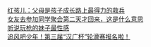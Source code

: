   
[红孩儿：父母是孩子成长路上最得力的救兵](http://www.dianyue.me/archives/750/sk9h8m065zzjechp/)  
[女友去参加同学聚会第二天才回来，这是什么意思](http://www.dianyue.me/archives/376/f0yt9cnnsmofwv7a/)  
[听说玩枪的妹子最性感](http://www.dianyue.me/archives/477/vcftujbugufsuqap/)  
[追风吧少年！第三届“汉广杯”轮滑赛报名啦！](http://www.dianyue.me/archives/190/l32bbaum02p3uvsn/)